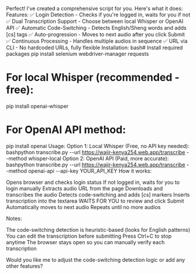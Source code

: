 Perfect! I've created a comprehensive script for you. Here's what it does:
Features:
✅ Login Detection - Checks if you're logged in, waits for you if not
✅ Dual Transcription Support - Choose between local Whisper or OpenAI API
✅ Automatic Code-Switching - Detects English/Sheng words and adds [cs] tags
✅ Auto-progression - Moves to next audio after you click Submit
✅ Continuous Processing - Handles multiple audios in sequence
✅ URL via CLI - No hardcoded URLs, fully flexible
Installation:
bash# Install required packages
pip install selenium webdriver-manager requests

# For local Whisper (recommended - free):
pip install openai-whisper

# For OpenAI API method:
pip install openai
Usage:
Option 1: Local Whisper (Free, no API key needed):
bashpython transcribe.py --url https://wajir-kenya254.web.app/transcribe --method whisper-local
Option 2: OpenAI API (Paid, more accurate):
bashpython transcribe.py --url https://wajir-kenya254.web.app/transcribe --method openai-api --api-key YOUR_API_KEY
How it works:

Opens browser and checks login status
If not logged in, waits for you to login manually
Extracts audio URL from the page
Downloads and transcribes the audio
Detects code-switching and adds [cs] markers
Inserts transcription into the textarea
WAITS FOR YOU to review and click Submit
Automatically moves to next audio
Repeats until no more audios

Notes:

The code-switching detection is heuristic-based (looks for English patterns)
You can edit the transcription before submitting
Press Ctrl+C to stop anytime
The browser stays open so you can manually verify each transcription

Would you like me to adjust the code-switching detection logic or add any other features?